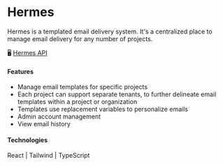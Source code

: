 # Hermes

Hermes is a templated email delivery system. It's a centralized place to manage email delivery for any number of projects.

🖥 [Hermes API](https://github.com/craigmcampbell/Hermes-API)

#### Features
* Manage email templates for specific projects
* Each project can support separate tenants, to further delineate email templates within a project or organization
* Templates use replacement variables to personalize emails
* Admin account management
* View email history

#### Technologies
React | Tailwind | TypeScript
